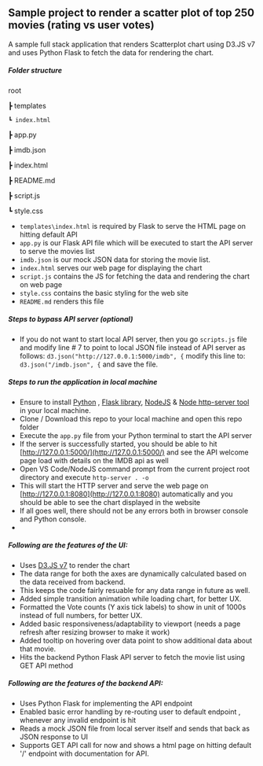 ## Sample project to render a scatter plot of top 250 movies (rating vs user votes)

A sample full stack application that renders Scatterplot chart using D3.JS v7 and uses Python Flask to fetch the data for rendering the chart.

##### Folder structure

root

┣ templates

    ┗ index.html

┣ app.py

┣ imdb.json

┣ index.html

┣ README.md

┣ script.js

┗ style.css

- `templates\index.html` is required by Flask to serve the HTML page on hitting default API
- `app.py` is our Flask API file which will be executed to start the API server to serve the movies list
- `imdb.json` is our mock JSON data for storing the movie list.
- `index.html` serves our web page for displaying the chart
- `script.js` contains the JS for fetching the data and rendering the chart on web page
- `style.css` contains the basic styling for the web site
- `README.md` renders this file

##### Steps to bypass API server (optional)

- If you do not want to start local API server, then you go `scripts.js` file and modify line # 7 to point to local JSON file instead of API server as follows:
  `d3.json("http://127.0.0.1:5000/imdb", {`
  modify this line to:
  `d3.json("/imdb.json", {`
  and save the file.

##### Steps to run the application in local machine

- Ensure to install [Python](https://www.python.org/downloads/) , [Flask library](https://flask.palletsprojects.com/en/2.0.x/installation/), [NodeJS](https://nodejs.org/en/download/) & [Node http-server tool](https://www.npmjs.com/package/http-server) in your local machine.
- Clone / Download this repo to your local machine and open this repo folder
- Execute the `app.py` file from your Python terminal to start the API server
- If the server is successfully started, you should be able to hit [http://127.0.0.1:5000/](http://127.0.0.1:5000/) and see the API welcome page load with details on the IMDB api as well
- Open VS Code/NodeJS command prompt from the current project root directory and execute `http-server . -o`
- This will start the HTTP server and serve the web page on [http://127.0.0.1:8080](http://127.0.0.1:8080) automatically and you should be able to see the chart displayed in the website
- If all goes well, there should not be any errors both in browser console and Python console.
-

##### Following are the features of the UI:

- Uses [D3.JS v7](https://github.com/d3/d3) to render the chart
- The data range for both the axes are dynamically calculated based on the data received from backend.
- This keeps the code fairly resuable for any data range in future as well.
- Added simple transition animation while loading chart, for better UX.
- Formatted the Vote counts (Y axis tick labels) to show in unit of 1000s instead of full numbers, for better UX.
- Added basic responsiveness/adaptability to viewport (needs a page refresh after resizing browser to make it work)
- Added tooltip on hovering over data point to show additional data about that movie.
- Hits the backend Python Flask API server to fetch the movie list using GET API method

##### Following are the features of the backend API:

- Uses Python Flask for implementing the API endpoint
- Enabled basic error handling by re-routing user to default endpoint , whenever any invalid endpoint is hit
- Reads a mock JSON file from local server itself and sends that back as JSON response to UI
- Supports GET API call for now and shows a html page on hitting default '/' endpoint with documentation for API.
